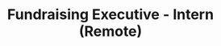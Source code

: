 ---
title: "Fundraising Executive - Intern (Remote)"
about: "As a Fundraising Executive Intern, you will have the opportunity to gain hands-on experience in the field of NGO fundraising while contributing to the financial sustainability of our organization. You will work closely with our fundraising team to learn about Corporate Social Responsibility (CSR), campaign development, and grant writing. This internship will provide valuable insights into the world of fundraising and help you develop your communication skills, persuasion skills, ability to research and analyze data, and writing skills."
startDate: "Start Date: Immediate"
duration: "Duration: 3 - 6 Months"
timeCommitment: "Time Commitment: 10 hr/week"
teamSize: "Team Size: 3-5"
responsibilities: |
  - Research various channels for grant opportunities, including Corporate Social Responsibility (CSR) initiatives and government grants.
  - Explore CSR opportunities with corporate partners and identify potential funding sources.
  - Contribute to writing grant proposals, crafting persuasive narratives, and preparing application materials.
  - Document the criteria for CSR and government grants to ensure successful applications.
  - Optimize the foundation's website for performance and SEO to enhance online visibility.
  - Assist in planning and organizing appreciation events, thank-you letters, and recognition initiatives to acknowledge donors.
  - Participate in networking events, community outreach, and partnership-building activities to expand the foundation's reach.
  - Attend training sessions and workshops to learn about fundraising best practices and ethical considerations.
requirements: |
  - - MBA candidates are preferred, but BBA, BA LLB, and B Com graduates from reputed institutes are also welcome.
  - Excellent written and verbal communication skills in English.
  - Basic proficiency in Microsoft Word and Google Docs.
  - Strong analytical and problem-solving skills.
  - Self-driven and goal-oriented attitude, with a willingness to learn and grow.
url: "fundraising-executive"
---